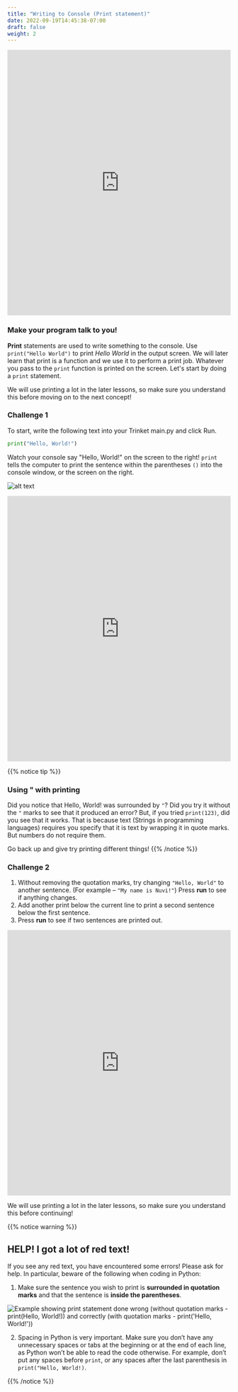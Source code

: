```yaml
---
title: "Writing to Console (Print statement)"
date: 2022-09-19T14:45:38-07:00
draft: false
weight: 2
---
```

<iframe width="100%" height="600px" src="https://www.youtube.com/embed/NrbQCjlzhYc" frameborder="0" allow="accelerometer; autoplay; encrypted-media; gyroscope; picture-in-picture" allowfullscreen></iframe>

### Make your program talk to you!

**Print** statements are used to write something to the console. Use `print("Hello World")` to print *Hello World* in the output screen. We will later learn that print is a function and we use it to perform a print job. Whatever you pass to the `print` function is printed on the screen.
Let's start by doing a `print` statement. 

We will use printing a lot in the later lessons, so make sure you understand this before moving on to the next concept!

### Challenge 1
To start, write the following text into your Trinket main.py and click Run.

```python
print("Hello, World!")
```

Watch your console say "Hello, World!" on the screen to the right! `print` tells the computer to print the sentence within the parentheses `()` into the console window, or the screen on the right.

![alt text](../../img/print.png "hello world in python!")

<iframe src="https://trinket.io/embed/python/ce70252d93" width="100%" height="600" frameborder="0" marginwidth="0" marginheight="0" allowfullscreen></iframe>

{{% notice tip %}}
### Using " with printing

Did you notice that Hello, World! was surrounded by `"`? Did you try it without the `"` marks to see that it produced an error? But, if you tried `print(123)`, did you see that it works. That is because text (Strings in programming languages) requires  you specify that it is text by wrapping it in quote marks. But numbers do not require them.

Go back up and give try printing different things!
{{% /notice %}}

### Challenge 2

1. Without removing the quotation marks, try changing `"Hello, World"` to another sentence. (For example – `"My name is Nuvi!"`) Press **run** to see if anything changes.
2. Add another print below the current line to print a second sentence below the first sentence.
3. Press **run** to see if two sentences are printed out.

<iframe src="https://trinket.io/embed/python/ce70252d93" width="100%" height="600" frameborder="0" marginwidth="0" marginheight="0" allowfullscreen></iframe>

We will use printing a lot in the later lessons, so make sure you understand this before continuing!

{{% notice warning %}}

## HELP! I got a lot of red text!

If you see any red text, you have encountered some errors! Please ask for help. In particular, beware of the following when coding in Python:

1. Make sure the sentence you wish to print is **surrounded in quotation marks** and that the sentence is **inside the parentheses**.

![Example showing print statement done wrong (without quotation marks - print(Hello, World!)) and correctly (with quotation marks - print('Hello, World!'))](../../img/redLine.png)

2. Spacing in Python is very important. Make sure you don’t have any unnecessary spaces or tabs at the beginning or at the end of each line, as Python won’t be able to read the code otherwise. For example, don’t put any spaces before `print`, or any spaces after the last parenthesis in `print("Hello, World!)`.

{{% /notice %}}
